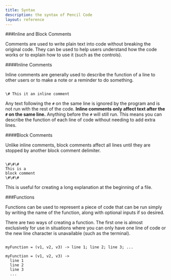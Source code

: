 ```yaml
---
title: Syntax
description: the syntax of Pencil Code
layout: reference
---
```


###Inline and Block Comments

Comments are used to write plain text into code without breaking the original code. They can be used to help users understand how the code works or to explain how to use it (such as the controls). 

####Inline Comments

Inline comments are generally used to describe the function of a line to other users or to make a note or a reminder to do something. 

<code class="jumbo">
<span data-dfn="inline comment delimiter">\#</span> This it an inline comment
</code>

Any text following the `#` on the same line is ignored by the program and is not run with the rest of the code. **Inline comments only affect text after the `#` on the same line.** Anything before the `#` will still run. This means you can describe the function of each line of code without needing to add extra lines. 

####Block Comments

Unlike inline comments, block comments affect all lines until they are stopped by another block comment delimiter. 

<code class="jumbo">
<span data-dfnup="block comment delimiter">\#\#\#</span>
This is a
block comment
\#\#\#
</code>

This is useful for creating a long explanation at the beginning of a file. 

###Functions

Functions can be used to represent a piece of code that can be run simply by writing the name of the function, along with optional inputs if so desired. 

There are two ways of creating a function. The first one is almost exclusively for use in situations where you can only have one line of code or the new line character is unavailable (such as the terminal). 

<code class="examp">
<span data-dfnup="name">myFunction</span> = (<span data-dfnup="inputs">v1, v2, v3</span>) -> line 1<span data-note="line seperator">;</span> line 2; line 3; ...
</code>

<code class="examp">
<span data-dfnup="name">myFunction</span> = (<span data-dfnup="inputs">v1, v2, v3</span>) -> 
  line 1
  line 2
  line 3
  ...
</code>
